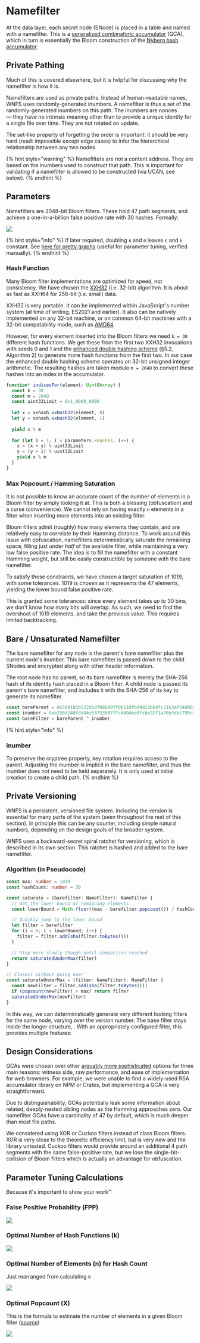 # Namefilter

At the data layer, each secret node \(SNode\) is placed in a table and named with a namefilter. This is a [generalized combinatoric accumulator](https://www.jstage.jst.go.jp/article/transinf/E91.D/5/E91.D_5_1489/_pdf/-char/en) \(GCA\), which in turn is essentially the Bloom construction of the [Nyberg hash accumulator](https://link.springer.com/content/pdf/10.1007%2F3-540-60865-6_45.pdf).

## Private Pathing

Much of this is covered elsewhere, but it is helpful for discussing why the namefilter is how it is.

Namefilters are used as private paths. Instead of human-readable names, WNFS uses randomly-generated inumbers. A namefilter is thus a set of the randomly-generated inumbers on this path. The inumbers are nonces — they have no intrinsic meaning other than to provide a unique identity for a single file over time. They are not rotated on update.

The set-like property of forgetting the order is important: it should be very hard \(read: impossible except edge cases\) to infer the hierarchical relationship between any two nodes.

{% hint style="warning" %}
Namefilters are _not_ a content address. They are based on the inumbers used to construct that path. This is important for validating if a namefilter is allowed to be constructed \(via UCAN, see below\).
{% endhint %}

## Parameters

Namefilters are 2048-bit Bloom filters. These hold 47 path segments, and achieve a one-in-a-billion false positive rate with 30 hashes. Formally:

![](../../../../.gitbook/assets/screen-shot-2021-08-30-at-09.02.52.png)

{% hint style="info" %}
If later required, doubling `n` and `m` leaves `ε` and `k` constant. See [here for pretty graphs](https://hur.st/bloomfilter/?n=47&p=&m=2048&k=30) \(useful for parameter tuning, verified manually\).
{% endhint %}

### Hash Function

Many Bloom filter implementations are optimized for speed, not consistency. We have chosen the [XXH32](https://cyan4973.github.io/xxHash/) \(i.e. 32-bit\) algorithm. It is about as fast as XXH64 for 256-bit \(i.e. small\) data.

XXH32 is very portable. It can be implemented within JavaScript's number system \(at time of writing, ES2021 and earlier\). It also can be natively implemented on any 32-bit machine, or on common 64-bit machines with a 32-bit compatability mode, such as [AMD64](https://www.amd.com/system/files/TechDocs/24594.pdf).

However, for every element inserted into the Bloom filters we need `k = 30` different hash functions. We get these from the first two XXH32 invocations with seeds 0 and 1 and the [enhanced double hashing scheme](https://www.ccs.neu.edu/home/pete/pub/bloom-filters-verification.pdf) \(§5.2, Algorithm 2\) to generate more hash functions from the first two. In our case the enhanced double hashing scheme operates on 32-bit unsigned integer arithmetic. The resulting hashes are taken modulo `m = 2048` to convert these hashes into an index in the accumulator.

```typescript
function* indicesFor(element: Uint8Array) {
  const k = 30
  const m = 2048
  const uint32Limit = 0x1_0000_0000
  
  let x = xxhash.xxHash32(element, 0)
  let y = xxhash.xxHash32(element, 1)
  
  yield x % m
  
  for (let i = 1; i < parameters.kHashes; i++) {
    x = (x + y) % uint32Limit
    y = (y + i) % uint32Limit
    yield x % m
  }
}
```

### Max Popcount / Hamming Saturation

It is not possible to know an accurate count of the number of elements in a Bloom filter by simply looking it at. This is both a blessing \(obfuscation\) and a curse \(convenience\). We cannot rely on having exactly `n` elements in a filter when inserting more elements into an existing filter.

Bloom filters admit \(roughly\) how many elements they contain, and are relatively easy to correlate by their Hamming distance. To work around this issue with obfuscation, namefilters deterministically saturate the remaining space, filling just under _half_ of the available filter, while maintaining a very low false positive rate. The idea is to fill the namefilter with a constant Hamming weight, but still be easily constructible by someone with the bare namefilter.

To satisfy these constraints, we have chosen a target saturation of 1019, with some tolerances. 1019 is chosen as it represents the 47 elements, yielding the lower bound false positive rate.

This is granted some tolerances: since every element takes _up to_ 30 bins, we don't know how many bits will overlap. As such, we need to find the overshoot of 1019 elements, and take the previous value. This requires limited backtracking.

## Bare / Unsaturated Namefilter

The bare namefilter for any node is the parent's bare namefilter plus the current node's inumber. This bare namefilter is passed down to the child SNodes and encrypted along with other header information.

The root node has no parent, so its bare namefilter is merely the SHA-256 hash of its identity hash placed in a Bloom filter. A child node is passed its parent's bare namefilter, and includes it with the SHA-256 of its key to generate its namefilter.

```javascript
const bareParent = 0x5891b5b522d5df086d0ff0b110fbd9d21bb4fc7163af34d08286a2e846f6be03
const inumber = 0xe258d248fda94c63753607f7c4494ee0fcbe92f1a76bfdac795c9d84101eb317
const bareFilter = bareParent ^ inumber
```

{% hint style="info" %}
### inumber

To preserve the cryptree property, key rotation requires access to the parent. Adjusting the inumber is implicit in the bare namefilter, and thus the inumber does not need to be held separately. It is only used at initial creation to create a child path.
{% endhint %}

## Private Versioning

WNFS is a persistent, versioned file system. Including the version is essential for many parts of the system \(seen throughout the rest of this section\). In principle this can be any counter, including simple natural numbers, depending on the design goals of the broader system.

WNFS uses a backward-secret spiral ratchet for versioning, which is described in its own section. This ratchet is hashed and added to the bare namefilter.

### Algorithm \(in Pseudocode\)

```typescript
const max: number = 1019
const hashCount: number = 30

const saturate = (barefilter: NameFilter): NameFilter {
  // Get the lower bound of remaining elements
  const lowerBound = Math.floor((max - barefilter.popcount()) / hashCount)

  // Quickly jump to the lower bound
  let filter = barefilter
  for (i = 0; i < lowerBound; i++) {
    filter = filter.add(sha(filter.toBytes()))
  }

  // Step more slowly though until comparison reached
  return saturatedUnderMax(filter)
}

// Closest without going over
const saturateUnderMax = (filter: NameFilter): NameFilter {
  const newFilter = filter.add(sha(filter.toBytes()))
  if (popcount(newFilter) > max) return filter
  saturatedUnderMax(newFilter)
}
```

In this way, we can deterministically generate very different looking filters for the same node, varying over the version number. The base filter stays inside the longer structure, . With an appropriately configured filter, this provides multiple features:

## Design Considerations

GCAs were chosen over other [arguably more sophisticated](https://www.fim.uni-passau.de/fileadmin/dokumente/fakultaeten/fim/forschung/mip-berichte/MIP_1210.pdf) options for three main reasons: witness side, raw performance, and ease of implementation for web browsers. For example, we were unable to find a widely-used RSA accumulator library on NPM or Crates, but implementing a GCA is very straightforward.

Due to distinguishability, GCAs potentially leak some information about related, deeply-nested sibling nodes as the Hamming approaches zero. Our namefilter GCAs have a cardinality of 47 by default, which is much deeper than most file paths.

We considered using XOR or Cuckoo filters instead of class Bloom filters. XOR is very close to the theoretic efficiency limit, but is very new and the library untested. Cuckoo filters would provide around an additional 4 path segments with the same false-positive rate, but we lose the single-bit-collision of Bloom filters which is actually an advantage for obfuscation.

## Parameter Tuning Calculations

Because it's important to show your work™️

### False Positive Probability \(FPP\)

![](../../../../.gitbook/assets/screen-shot-2021-08-30-at-09.27.45.png)

### Optimal Number of Hash Functions \(k\)

![](../../../../.gitbook/assets/screen-shot-2021-08-26-at-20.19.38.png)

### Optimal Number of Elements \(n\) for Hash Count

Just rearranged from calculating `k`

![](../../../../.gitbook/assets/screen-shot-2021-08-26-at-20.19.35.png)

### Optimal Popcount \(X\)

This is the formula to estimate the number of elements in a given Bloom filter \([source](https://en.wikipedia.org/wiki/Bloom_filter#Approximating_the_number_of_items_in_a_Bloom_filter)\)

![](../../../../.gitbook/assets/screen-shot-2021-08-30-at-09.46.00.png)

